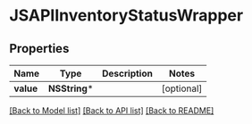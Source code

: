 # JSAPIInventoryStatusWrapper

## Properties
Name | Type | Description | Notes
------------ | ------------- | ------------- | -------------
**value** | **NSString*** |  | [optional] 

[[Back to Model list]](../README.md#documentation-for-models) [[Back to API list]](../README.md#documentation-for-api-endpoints) [[Back to README]](../README.md)


